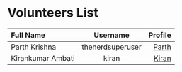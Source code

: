 # Volunteers List


| Full Name          | Username         | Profile             |
| :----------------  | :--------------: | ------------------: |
| Parth Krishna      | thenerdsuperuser | [Parth](2020/parth.md) |
| Kirankumar Ambati     | kiran | [Kiran](2020/kirankumar.md) |
